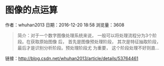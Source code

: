 # 图像的点运算
作者：whuhan2013
日期：2016-12-20 18:58
浏览量：3608
> 简介：对于一个数字图像处理系统来说， 一般可以将处理流程分为3个阶段。在获取原始图像 
后， 首先是图像预处理阶段， 其次是特征抽取阶段，最后才是识别分析阶段。预处理阶段尤 
为重要， 这个阶段处理不好则直...

 链接：http://blog.csdn.net/whuhan2013/article/details/53764461

